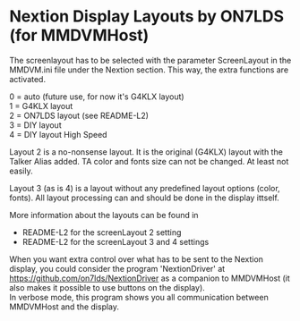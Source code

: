 Nextion Display Layouts by ON7LDS (for MMDVMHost)
=================================================

The screenlayout has to be selected with the parameter ScreenLayout in the
MMDVM.ini file under the Nextion section. This way, the extra functions
are activated.  

  0 = auto (future use, for now it's G4KLX layout)  
  1 = G4KLX layout  
  2 = ON7LDS layout (see README-L2)  
  3 = DIY layout  
  4 = DIY layout High Speed  
  
Layout 2 is a no-nonsense layout. It is the original (G4KLX) layout with the Talker Alias added. TA color and fonts size can not be changed. At least not easily.

Layout 3 (as is 4) is a layout without any predefined layout options (color, fonts). All layout processing can and should be done in the display ittself. 

More information about the layouts can be found in  
  * README-L2 for the screenLayout 2 setting
  * README-L2 for the screenLayout 3 and 4 settings

  
When you want extra control over what has to be sent to the Nextion display,
you could consider the program 'NextionDriver' at https://github.com/on7lds/NextionDriver as a companion to MMDVMHost (it also makes it possible to use buttons on the display).  
In verbose mode, this program shows you all communication between MMDVMHost and the display.
